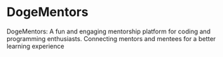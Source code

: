 # DogeMentors
DogeMentors: A fun and engaging mentorship platform for coding and programming enthusiasts. Connecting mentors and mentees for a better learning experience
